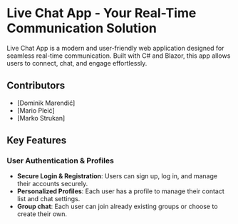 # Live Chat App - Your Real-Time Communication Solution

Live Chat App is a modern and user-friendly web application designed for seamless real-time communication. Built with C# and Blazor, this app allows users to connect, chat, and engage effortlessly.

## Contributors
- [Dominik Marendić]
- [Mario Pleić]
- [Marko Strukan] 

## Key Features

### User Authentication & Profiles
- **Secure Login & Registration**: Users can sign up, log in, and manage their accounts securely.  
- **Personalized Profiles**: Each user has a profile to manage their contact list and chat settings.
- **Group chat**: Each user can join already existing groups or choose to create their own.
